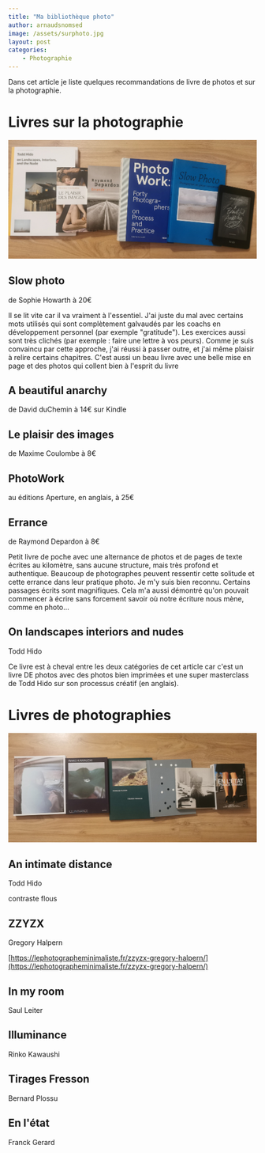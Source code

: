 ```yaml
---
title: "Ma bibliothèque photo"
author: arnaudsnomsed
image: /assets/surphoto.jpg
layout: post
categories:
    - Photographie
---
```


Dans cet article je liste quelques recommandations de livre de photos
et sur la photographie.

# Livres sur la photographie

![](/assets/surphoto.jpg)

## Slow photo
de Sophie Howarth à 20€


Il se lit vite car il va vraiment à l'essentiel. J'ai juste du mal avec certains mots utilisés qui sont complètement galvaudés par les coachs en développement personnel  (par exemple "gratitude"). Les exercices aussi sont très clichés (par exemple : faire une lettre à vos peurs). Comme je suis convaincu par cette approche, j'ai réussi à passer outre, et j'ai même plaisir à relire certains chapitres. C'est aussi un beau livre avec une belle mise en page et des photos qui collent bien à l'esprit du livre

## A beautiful anarchy
de David duChemin à 14€ sur Kindle

## Le plaisir des images
de Maxime Coulombe à 8€


## PhotoWork
au éditions Aperture, en anglais, à 25€



## Errance 
de Raymond Depardon à 8€

Petit livre de poche avec une alternance de photos et de pages de texte écrites au kilomètre, sans aucune structure, mais très profond et authentique. Beaucoup de photographes peuvent ressentir cette solitude et cette errance dans leur pratique photo. Je m'y suis bien reconnu. Certains passages écrits sont magnifiques. Cela m'a aussi démontré qu'on pouvait commencer à écrire sans forcement savoir où notre écriture nous mène, comme en photo...

## On landscapes interiors and nudes
Todd Hido 

Ce livre est à cheval entre les deux catégories de cet article car c'est un livre DE photos avec des photos bien imprimées et une super masterclass de Todd Hido sur son processus créatif (en anglais).

# Livres de photographies

![](/assets/dephoto.jpg)


## An intimate distance
Todd Hido

contraste flous

## ZZYZX
Gregory Halpern

[https://lephotographeminimaliste.fr/zzyzx-gregory-halpern/](https://lephotographeminimaliste.fr/zzyzx-gregory-halpern/)

## In my room
Saul Leiter

## Illuminance
Rinko Kawaushi

## Tirages Fresson
Bernard Plossu

## En l'état
Franck Gerard
